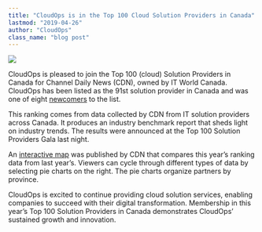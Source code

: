 ```yaml
---
title: "CloudOps is in the Top 100 Cloud Solution Providers in Canada"
lastmod: "2019-04-26"
author: "CloudOps"
class_name: "blog post"
---
```


<img src="/images/blog/post/CDN-Top-Solution-Provider.png" class="main-blog-image">

<p>CloudOps is pleased to join the Top 100 (cloud) Solution Providers in Canada for Channel Daily News (CDN), owned by IT World Canada. CloudOps has been listed as the 91st solution provider in Canada and was one of eight <a href="https://channeldailynews.com/news/newcomers-to-the-cdn-top-100-list-crafting-integrated-client-focused-solutions/66787">newcomers</a> to the list.</p>

<p>This ranking comes from data collected by CDN from IT solution providers across Canada. It produces an industry benchmark report that sheds light on industry trends. The results were announced at the Top 100 Solution Providers Gala last night.</p>

<p>An <a href="https://channeldailynews.com/news/cdn-top-100-solution-providers-map-2/67120">interactive map</a> was published by CDN that compares this year’s ranking data from last year’s. Viewers can cycle through different types of data by selecting pie charts on the right. The pie charts organize partners by province.</p>

<p>CloudOps is excited to continue providing cloud solution services, enabling companies to succeed with their digital transformation. Membership in this year’s Top 100 Solution Providers in Canada demonstrates CloudOps’ sustained growth and innovation.</p>
